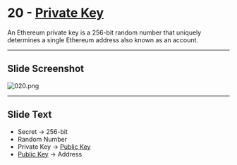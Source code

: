 # 20 - [Private Key](Private%20Key.md)

An Ethereum private key is a 256-bit random number that uniquely determines a single Ethereum address also known as an account.

___
## Slide Screenshot
![020.png](../../images/1.Ethereum%20101/020.png)
___
## Slide Text
- Secret -> 256-bit
- Random Number
- Private Key -> [Public Key](Public%20Key.md)
- [Public Key](Public%20Key.md) -> Address